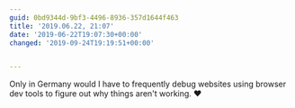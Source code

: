 ```yaml
---
guid: 0bd9344d-9bf3-4496-8936-357d1644f463
title: '2019.06.22, 21:07'
date: '2019-06-22T19:07:30+00:00'
changed: '2019-09-24T19:19:51+00:00'


---
```


Only in Germany would I have to frequently debug websites using browser dev tools to figure out why things aren't working. ❤️
